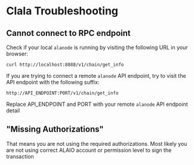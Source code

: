 # Clala Troubleshooting

## Cannot connect to RPC endpoint

Check if your local `alanode` is running by visiting the following URL in your browser:

    curl http://localhost:8888/v1/chain/get_info

If you are trying to connect a remote `alanode` API endpoint, try to visit the API endpoint with the following suffix:

    http://API_ENDPOINT:PORT/v1/chain/get_info

Replace API_ENDPOINT and PORT with your remote `alanode` API endpoint detail

## "Missing Authorizations"

That means you are not using the required authorizations. Most likely you are not using correct ALAIO account or permission level to sign the transaction
